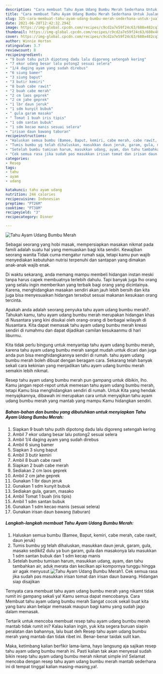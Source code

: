 ```yaml
---
description: "Cara membuat Tahu Ayam Udang Bumbu Merah Sederhana Untuk Jualan"
title: "Cara membuat Tahu Ayam Udang Bumbu Merah Sederhana Untuk Jualan"
slug: 325-cara-membuat-tahu-ayam-udang-bumbu-merah-sederhana-untuk-jualan
date: 2021-06-28T12:42:32.294Z
image: https://img-global.cpcdn.com/recipes/c9cd2a7e59f24c63/680x482cq70/tahu-ayam-udang-bumbu-merah-foto-resep-utama.jpg
thumbnail: https://img-global.cpcdn.com/recipes/c9cd2a7e59f24c63/680x482cq70/tahu-ayam-udang-bumbu-merah-foto-resep-utama.jpg
cover: https://img-global.cpcdn.com/recipes/c9cd2a7e59f24c63/680x482cq70/tahu-ayam-udang-bumbu-merah-foto-resep-utama.jpg
author: Winnie Horton
ratingvalue: 3.7
reviewcount: 8
recipeingredient:
- "9 buah tahu putih dipotong dadu lalu digoreng setengah kering"
- "7 ekor udang besar lalu potong2 sesuai selera"
- "1/4 daging ayam yang sudah direbus"
- "6 siung bamer"
- "3 siung baput"
- "3 butir kemiri"
- "8 buah cabe rawit"
- "2 buah cabe merah"
- "2 cm laos geprek"
- "2 cm jahe geprek"
- "1 lbr daun jeruk"
- "1 sdm kunyit bubuk"
- " gula garam masako"
- " Tomat 1 buah iris tipis"
- "1 sdm santan bubuk"
- "1 sdm kecao manis sesuai selera"
- "irisan daun bawang taburan"
recipeinstructions:
- "Haluskan semua bumbu (Bamee, Baput, kemiri, cabe merah, cabe rawit, daun jeruk)"
- "Tumis bumbu yg telah dihaluskan, masukkan daun jeruk, garam, gula, masako sedikit2 dulu ya bun garam, gula dan masakonya lalu masukkan 1 sdm santan bubuk dan 1 sdm kecap manis"
- "Setelah bumbu tumisan harum, masukkan udang, ayam, dan tahu tambahkan air, aduk merata dan kecilkan api kompornya tunggu hingga air agak menyusut"
- "Cek semua rasa jika sudah pas masukkan irisan tomat dan irisan daun bawang. Hidangan siap disajikan"
categories:
- Resep
tags:
- tahu
- ayam
- udang

katakunci: tahu ayam udang 
nutrition: 244 calories
recipecuisine: Indonesian
preptime: "PT26M"
cooktime: "PT38M"
recipeyield: "3"
recipecategory: Dinner

---
```



![Tahu Ayam Udang Bumbu Merah](https://img-global.cpcdn.com/recipes/c9cd2a7e59f24c63/680x482cq70/tahu-ayam-udang-bumbu-merah-foto-resep-utama.jpg)

Sebagai seorang yang hobi masak, mempersiapkan masakan nikmat pada famili adalah suatu hal yang memuaskan bagi kita sendiri. Kewajiban seorang  wanita Tidak cuma mengatur rumah saja, tetapi kamu pun wajib menyediakan kebutuhan nutrisi terpenuhi dan santapan yang dimakan anak-anak wajib enak.

Di waktu  sekarang, anda memang mampu membeli hidangan instan meski tanpa harus capek membuatnya terlebih dahulu. Tapi banyak juga lho orang yang selalu ingin memberikan yang terbaik bagi orang yang dicintainya. Karena, menghidangkan masakan sendiri akan jauh lebih bersih dan kita juga bisa menyesuaikan hidangan tersebut sesuai makanan kesukaan orang tercinta. 



Apakah anda adalah seorang penyuka tahu ayam udang bumbu merah?. Tahukah kamu, tahu ayam udang bumbu merah merupakan hidangan khas di Nusantara yang kini disukai oleh orang-orang di berbagai wilayah di Nusantara. Kita dapat memasak tahu ayam udang bumbu merah kreasi sendiri di rumahmu dan dapat dijadikan camilan kesukaanmu di hari liburmu.

Kita tidak perlu bingung untuk menyantap tahu ayam udang bumbu merah, karena tahu ayam udang bumbu merah sangat mudah untuk dicari dan juga anda pun bisa menghidangkannya sendiri di rumah. tahu ayam udang bumbu merah boleh dibuat dengan beragam cara. Sekarang telah banyak sekali cara kekinian yang menjadikan tahu ayam udang bumbu merah semakin lebih nikmat.

Resep tahu ayam udang bumbu merah pun gampang untuk dibikin, lho. Kamu jangan repot-repot untuk memesan tahu ayam udang bumbu merah, tetapi Kamu bisa menghidangkan sendiri di rumah. Untuk Kita yang hendak menyajikannya, dibawah ini merupakan cara untuk menyajikan tahu ayam udang bumbu merah yang mantab yang mampu Kamu hidangkan sendiri.

<!--inarticleads1-->

##### Bahan-bahan dan bumbu yang dibutuhkan untuk menyiapkan Tahu Ayam Udang Bumbu Merah:

1. Siapkan 9 buah tahu putih dipotong dadu lalu digoreng setengah kering
1. Ambil 7 ekor udang besar lalu potong2 sesuai selera
1. Ambil 1/4 daging ayam yang sudah direbus
1. Ambil 6 siung bamer
1. Siapkan 3 siung baput
1. Ambil 3 butir kemiri
1. Ambil 8 buah cabe rawit
1. Siapkan 2 buah cabe merah
1. Sediakan 2 cm laos geprek
1. Ambil 2 cm jahe geprek
1. Gunakan 1 lbr daun jeruk
1. Gunakan 1 sdm kunyit bubuk
1. Sediakan  gula, garam, masako
1. Ambil  Tomat 1 buah (iris tipis)
1. Ambil 1 sdm santan bubuk
1. Gunakan 1 sdm kecao manis (sesuai selera)
1. Gunakan irisan daun bawang (taburan)




<!--inarticleads2-->

##### Langkah-langkah membuat Tahu Ayam Udang Bumbu Merah:

1. Haluskan semua bumbu (Bamee, Baput, kemiri, cabe merah, cabe rawit, daun jeruk)
1. Tumis bumbu yg telah dihaluskan, masukkan daun jeruk, garam, gula, masako sedikit2 dulu ya bun garam, gula dan masakonya lalu masukkan 1 sdm santan bubuk dan 1 sdm kecap manis
1. Setelah bumbu tumisan harum, masukkan udang, ayam, dan tahu tambahkan air, aduk merata dan kecilkan api kompornya tunggu hingga air agak menyusut
<img src="//assets-global.cpcdn.com/assets/icons/button_play-2c75c40dde080a61004c1f40b05d8f140eaff45d7e9e6481dc71c63d2e7c4909.png" alt="Tahu Ayam Udang Bumbu Merah">1. Cek semua rasa jika sudah pas masukkan irisan tomat dan irisan daun bawang. Hidangan siap disajikan




Ternyata cara membuat tahu ayam udang bumbu merah yang nikamt tidak rumit ini gampang sekali ya! Kamu semua dapat mencobanya. Cara Membuat tahu ayam udang bumbu merah Sangat cocok sekali buat kita yang baru akan belajar memasak maupun bagi kamu yang sudah jago dalam memasak.

Tertarik untuk mencoba membuat resep tahu ayam udang bumbu merah mantab tidak rumit ini? Kalau kalian ingin, yuk kita segera buruan siapin peralatan dan bahannya, lalu buat deh Resep tahu ayam udang bumbu merah yang mantab dan tidak ribet ini. Benar-benar taidak sulit kan. 

Maka, ketimbang kalian berfikir lama-lama, hayo langsung aja sajikan resep tahu ayam udang bumbu merah ini. Pasti kalian tak akan menyesal sudah bikin resep tahu ayam udang bumbu merah nikmat simple ini! Selamat mencoba dengan resep tahu ayam udang bumbu merah mantab sederhana ini di tempat tinggal kalian masing-masing,ya!.


